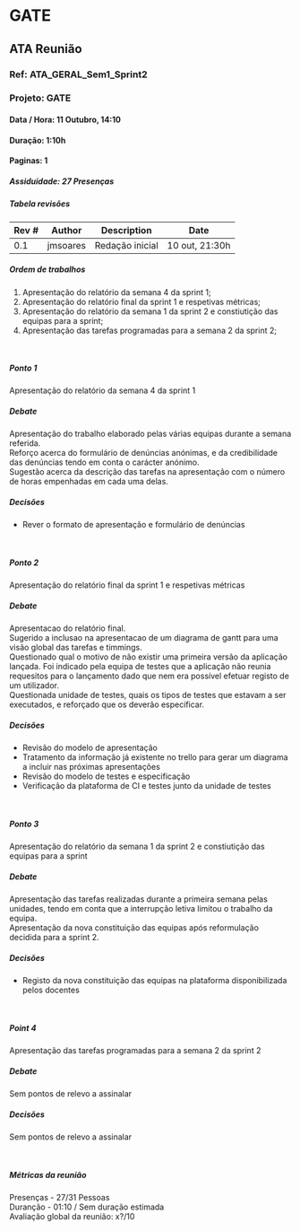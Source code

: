 # GATE

## ATA Reunião

### Ref: ATA_GERAL_Sem1_Sprint2

### Projeto: GATE

#### Data / Hora: 11 Outubro, 14:10

#### Duração: 1:10h

#### Paginas: 1

##### Assiduidade: 27 Presenças

##### Tabela revisões

| Rev # | Author | Description | Date
| --- | --- | --- | --- 
| 0.1 | jmsoares | Redação inicial | 10 out, 21:30h

##### Ordem de trabalhos

1. Apresentação do relatório da semana 4 da sprint 1;
2. Apresentação do relatório final da sprint 1 e respetivas métricas;
3. Apresentação do relatório da semana 1 da sprint 2 e constiutição das equipas para a sprint;
4. Apresentação das tarefas programadas para a semana 2 da sprint 2;

<br/>

##### Ponto 1

Apresentação do relatório da semana 4 da sprint 1

##### Debate

Apresentação do trabalho elaborado pelas várias equipas durante a semana referida.<br/>
Reforço acerca do formulário de denúncias anónimas, e da credibilidade das denúncias tendo em conta o carácter anónimo.<br/>
Sugestão acerca da descrição das tarefas na apresentação com o número de horas empenhadas em cada uma delas.

##### Decisões

* Rever o formato de apresentação e formulário de denúncias


<br/>

##### Ponto 2

Apresentação do relatório final da sprint 1 e respetivas métricas

##### Debate

Apresentacao do relatório final.<br/>
Sugerido a inclusao na apresentacao de um diagrama de gantt para uma visão global das tarefas e timmings.<br/>
Questionado qual o motivo de não existir uma primeira versão da aplicação lançada. Foi indicado pela equipa de testes que a aplicação não reunia requesitos para o lançamento dado que nem era possível efetuar registo de um utilizador.<br/>
Questionada unidade de testes, quais os tipos de testes que estavam a ser executados, e reforçado que os deverão especificar.

##### Decisões

* Revisão do modelo de apresentação 
* Tratamento da informação já existente no trello para gerar um diagrama a incluir nas próximas apresentações
* Revisão do modelo de testes e especificação
* Verificação da plataforma de CI e testes junto da unidade de testes

<br/>

##### Ponto 3

Apresentação do relatório da semana 1 da sprint 2 e constiutição das equipas para a sprint

##### Debate

Apresentação das tarefas realizadas durante a primeira semana pelas unidades, tendo em conta que a interrupção letiva limitou o trabalho da equipa.<br/>
Apresentação da nova constituição das equipas após reformulação decidida para a sprint 2.<br/>


##### Decisões

* Registo da nova constituição das equipas na plataforma disponibilizada pelos docentes


<br/>

##### Point 4

Apresentação das tarefas programadas para a semana 2 da sprint 2

##### Debate

Sem pontos de relevo a assinalar

##### Decisões

Sem pontos de relevo a assinalar


<br/>

##### Métricas da reunião

Presenças - 27/31 Pessoas<br/>
Duranção - 01:10 / Sem duração estimada<br/>
Avaliação global da reunião: x?/10<br/>
